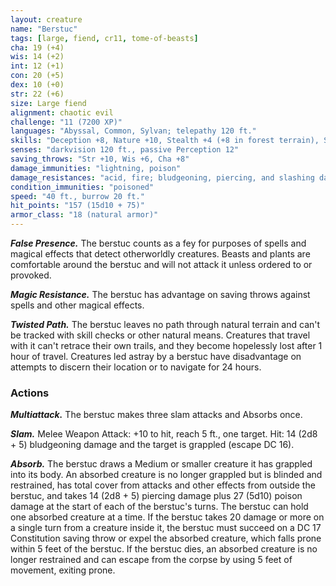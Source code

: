 ```yaml
---
layout: creature
name: "Berstuc"
tags: [large, fiend, cr11, tome-of-beasts]
cha: 19 (+4)
wis: 14 (+2)
int: 12 (+1)
con: 20 (+5)
dex: 10 (+0)
str: 22 (+6)
size: Large fiend
alignment: chaotic evil
challenge: "11 (7200 XP)"
languages: "Abyssal, Common, Sylvan; telepathy 120 ft."
skills: "Deception +8, Nature +10, Stealth +4 (+8 in forest terrain), Survival +6"
senses: "darkvision 120 ft., passive Perception 12"
saving_throws: "Str +10, Wis +6, Cha +8"
damage_immunities: "lightning, poison"
damage_resistances: "acid, fire; bludgeoning, piercing, and slashing damage from nonmagical weapons"
condition_immunities: "poisoned"
speed: "40 ft., burrow 20 ft."
hit_points: "157 (15d10 + 75)"
armor_class: "18 (natural armor)"
---
```


***False Presence.*** The berstuc counts as a fey for purposes of spells and magical effects that detect otherworldly creatures. Beasts and plants are comfortable around the berstuc and will not attack it unless ordered to or provoked.

***Magic Resistance.*** The berstuc has advantage on saving throws against spells and other magical effects.

***Twisted Path.*** The berstuc leaves no path through natural terrain and can't be tracked with skill checks or other natural means. Creatures that travel with it can't retrace their own trails, and they become hopelessly lost after 1 hour of travel. Creatures led astray by a berstuc have disadvantage on attempts to discern their location or to navigate for 24 hours.

### Actions

***Multiattack.*** The berstuc makes three slam attacks and Absorbs once.

***Slam.*** Melee Weapon Attack: +10 to hit, reach 5 ft., one target. Hit: 14 (2d8 + 5) bludgeoning damage and the target is grappled (escape DC 16).

***Absorb.*** The berstuc draws a Medium or smaller creature it has grappled into its body. An absorbed creature is no longer grappled but is blinded and restrained, has total cover from attacks and other effects from outside the berstuc, and takes 14 (2d8 + 5) piercing damage plus 27 (5d10) poison damage at the start of each of the berstuc's turns. The berstuc can hold one absorbed creature at a time. If the berstuc takes 20 damage or more on a single turn from a creature inside it, the berstuc must succeed on a DC 17 Constitution saving throw or expel the absorbed creature, which falls prone within 5 feet of the berstuc. If the berstuc dies, an absorbed creature is no longer restrained and can escape from the corpse by using 5 feet of movement, exiting prone.

